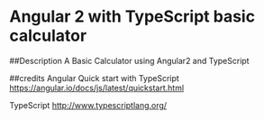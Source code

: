 # Angular 2 with TypeScript basic calculator

##Description
A Basic Calculator using Angular2 and TypeScript

##credits
Angular Quick start with TypeScript
https://angular.io/docs/js/latest/quickstart.html

TypeScript
http://www.typescriptlang.org/


